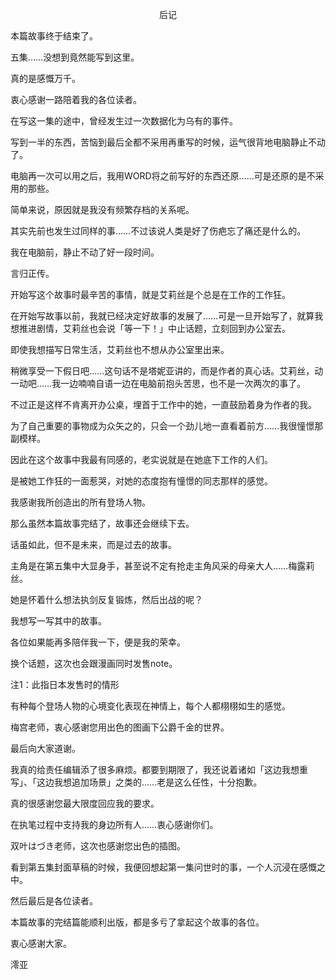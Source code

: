 <p align="center">后记</p>

本篇故事终于结束了。

五集……没想到竟然能写到这里。

真的是感慨万千。

衷心感谢一路陪着我的各位读者。

在写这一集的途中，曾经发生过一次数据化为乌有的事件。

写到一半的东西，苦恼到最后全都不采用再重写的时候，运气很背地电脑静止不动了。

电脑再一次可以用之后，我用WORD将之前写好的东西还原……可是还原的是不采用的那些。

简单来说，原因就是我没有频繁存档的关系呢。

其实先前也发生过同样的事……不过该说人类是好了伤疤忘了痛还是什么的。

我在电脑前，静止不动了好一段时间。

言归正传。

开始写这个故事时最辛苦的事情，就是艾莉丝是个总是在工作的工作狂。

在开始写故事以前，我就已经决定好故事的发展了……可是一旦开始写了，就算我想推进剧情，艾莉丝也会说「等一下！」中止话题，立刻回到办公室去。

即使我想描写日常生活，艾莉丝也不想从办公室里出来。

稍微享受一下假日吧……这句话不是塔妮亚讲的，而是作者的真心话。艾莉丝，动一动吧……我一边喃喃自语一边在电脑前抱头苦思，也不是一次两次的事了。

不过正是这样不肯离开办公桌，埋首于工作中的她，一直鼓励着身为作者的我。

为了自己重要的事物成为众矢之的，只会一个劲儿地一直看着前方……我很憧憬那副模样。

因此在这个故事中我最有同感的，老实说就是在她底下工作的人们。

是被她工作狂的一面惹哭，对她的态度抱有憧憬的同志那样的感觉。

我感谢我所创造出的所有登场人物。

那么虽然本篇故事完结了，故事还会继续下去。

话虽如此，但不是未来，而是过去的故事。

主角是在第五集中大显身手，甚至说不定有抢走主角风采的母亲大人……梅露莉丝。

她是怀着什么想法执剑反复锻炼，然后出战的呢？

我想写一写其中的故事。

各位如果能再多陪伴我一下，便是我的荣幸。

换个话题，这次也会跟漫画同时发售note。

注1：此指日本发售时的情形

有种每个登场人物的心境变化表现在神情上，每个人都栩栩如生的感觉。

梅宫老师，衷心感谢您用出色的图画下公爵千金的世界。

最后向大家道谢。

我真的给责任编辑添了很多麻烦。都要到期限了，我还说着诸如「这边我想重写」、「这边我想追加场景」之类的……老是这么任性，十分抱歉。

真的很感谢您最大限度回应我的要求。

在执笔过程中支持我的身边所有人……衷心感谢你们。

双叶はづき老师，这次也感谢您出色的插图。

看到第五集封面草稿的时候，我便回想起第一集问世时的事，一个人沉浸在感慨之中。

然后最后是各位读者。

本篇故事的完结篇能顺利出版，都是多亏了拿起这个故事的各位。

衷心感谢大家。

澪亚

